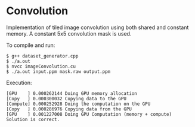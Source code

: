 # Convolution

Implementation of tiled image convolution using both shared and constant memory. A constant
5x5 convolution mask is used.

To compile and run:  

```
$ g++ dataset_generator.cpp  
$ ./a.out  
$ nvcc imageConvolution.cu
$ ./a.out input.ppm mask.raw output.ppm
```

Execution:

```
[GPU    ] 0.000262144 Doing GPU memory allocation
[Copy   ] 0.000300032 Copying data to the GPU
[Compute] 0.000252928 Doing the computation on the GPU
[Copy   ] 0.000286976 Copying data from the GPU
[GPU    ] 0.001227008 Doing GPU Computation (memory + compute)
Solution is correct.

```
